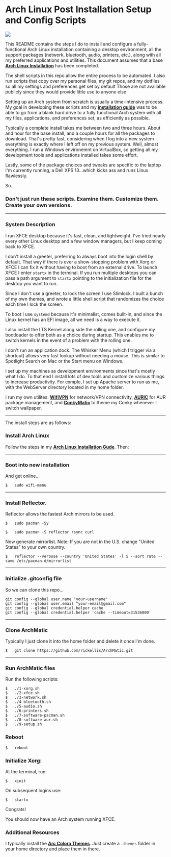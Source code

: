 # Arch Linux Post Installation Setup and Config Scripts

<img src="https://i.imgur.com/uFysgdN.png" />

This README contains the steps I do to install and configure a fully-functional Arch Linux installation containing a desktop environment, all the support packages (network, bluetooth, audio, printers, etc.), along with all my preferred applications and utilities. This document assumes that a base __[Arch Linux Installation](https://github.com/rickellis/Arch-Linux-Install-Guide)__ has been completed.

The shell scripts in this repo allow the entire process to be automated. I also run scripts that copy over my personal files, my git repos, and my dotfiles so all my settings and preferences get set by default Those are not available publicly since they would provide little use to anyone else

Setting up an Arch system from scratch is usually a time-intensive process. My goal in developing these scripts and my __[installation guide](https://github.com/rickellis/Arch-Linux-Install-Guide)__ was to be able to go from a blank hard drive to a fully functional Arch system with all my files, applications, and preferences set, as efficiently as possible.

Typically a complete install takes me between two and three hours. About and hour for the base install, and a couple hours for all the packages to download. That's pretty fast, considering when I log into a new system everything is exactly where I left off on my previous system. Well, almost everything. I run a Windows environemnt on VirtualBox, so getting all my development tools and applications installed takes some effort.

Lastly, some of the package choices and tweaks are specific to the laptop I'm currently running, a Dell XPS 13...which kicks ass and runs Linux flawlessly.

So...

### Don't just run these scripts. Examine them. Customize them. Create your own versions.

---

### System Description
I run XFCE desktop because it's fast, clean, and lightweight. I've tried nearly every other Linux desktop and a few window managers, but I keep coming back to XFCE.

I don't install a greeter, preferring to always boot into the login shell by default. That way if there is ever a show-stopping problem with Xorg or XFCE I can fix it without having to boot from an external drive. To launch XFCE I enter `startx` in the terminal. If you run multiple desktops you can pass a path argument to `startx` pointing to the initialization file for the desktop you want to run.

Since I don't use a greeter, to lock the screen I use Slimlock. I built a bunch of my own themes, and wrote a little shell script that randomizes the choice each time I lock the screen.

To boot I use `systemd` because it's minimalist, comes built-in, and since the Linux kernel has an EFI image, all we need is a way to execute it.

I also install the LTS Kernel along side the rolling one, and configure my bootloader to offer both as a choice during startup. This enables me to switch kernels in the event of a problem with the rolling one.

I don't run an application dock. The Whisker Menu (which I trigger via a shortcut) allows very fast lookup without needing a mouse. This is similar to Spotlight Search on Mac or the Start menu on Windows.

I set up my machines as development environments since that's mostly what I do. To that end I install lots of dev tools and customize various things to increase productivity. For exmple, I set up Apache server to run as me, with the WebServer directory located in my home folder.

I run my own utilites: __[WifiVPN](https://github.com/rickellis/WifiVPN)__ for network/VPN connectivity, __[AURIC](https://github.com/rickellis/AURIC)__ for AUR package management, and __[ConkyMatic](https://github.com/rickellis/ConkyMatic)__ to theme my Conky whenever I switch wallpaper.

---

The install steps are as follows:

### Install Arch Linux

Follow the steps in my __[Arch Linux Installation Gude](https://github.com/rickellis/Arch-Linux-Install-Guide)__. Then:

---

### Boot into new installation
And get online...

    $   sudo wifi-menu

---

### Install Reflector. 
Reflector allows the fastest Arch mirrors to be used.

    $   sudo pacman -Sy

    $   sudo pacman -S reflector rsync curl

Now generate mirrorlist. Note: If you are not in the U.S. change "United States" to your own country.

    $   reflector --verbose --country 'United States' -l 5 --sort rate --save /etc/pacman.d/mirrorlist

---

### Initialize .gitconfig file
So we can clone this repo...

    git config --global user.name "your-username"
    git config --global user.email "your-email@gmail.com"
    git config --global credential.helper cache
    git config --global credential.helper 'cache --timeout=31536000'

---

### Clone ArchMatic
Typically I just clone it into the home folder and delete it once I'm done.

    $   git clone https://github.com/rickellis/ArchMatic.git

---

### Run ArchMatic files
Run the following scripts:

    $   ./1-xorg.sh
    $   ./2-xfce.sh 
    $   ./3-network.sh 
    $   ./4-bluetooth.sh 
    $   ./5-audio.sh 
    $   ./6-printers.sh 
    $   ./7-software-pacman.sh
    $   ./8-software-aur.sh
    $   ./9-setup.sh

### Reboot

    $   reboot

### Initialize Xorg:
At the terminal, run:

    $   xinit

On subsequent logins use:

    $   startx


Congrats!

You should now have an Arch system running XFCE.

### Additional Resources

I typically install the __[Arc Colora Themes](https://github.com/arcolinux/arcolinux-arc-themes)__. Just create a `.themes` folder in your home directory and place them in there.
